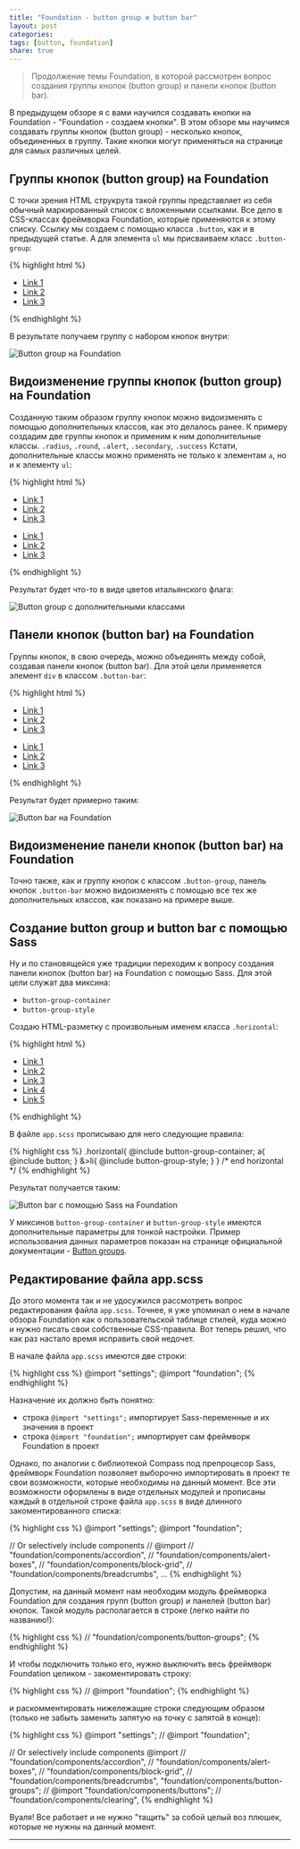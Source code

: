 ```yaml
---
title: "Foundation - button group и button bar"
layout: post
categories:
tags: [button, foundation]
share: true
---
```


> Продолжение темы Foundation, в которой рассмотрен вопрос создания группы кнопок (button group) и панели кнопок (button bar).

В предыдущем обзоре я с вами научился создавать кнопки на Foundation - "Foundation - создаем кнопки". В этом обзоре мы научимся создавать группы кнопок (button group) - несколько кнопок, объединенных в группу. Такие кнопки могут применяться на странице для самых различных целей.

## Группы кнопок (button group) на Foundation

С точки зрения HTML струкрута такой группы представляет из себя обычный маркированный список с вложенными ссылками. Все дело в CSS-классах фреймворка Foundation, которые применяются к этому списку. Ссылку мы создаем с помощью класса `.button`, как и в предыдущей статье. А для элемента `ul` мы присваиваем класс `.button-group`:

{% highlight html %}
<ul class="button-group">
  <li><a href="#" class="button">Link 1</a></li>
  <li><a href="#" class="button">Link 2</a></li>
  <li><a href="#" class="button">Link 3</a></li>
</ul>
{% endhighlight %}

В результате получаем группу с набором кнопок внутри:

![Button group на Foundation]({{site.url}}/images/uploads/2014/06/foundation_button_group.png)

## Видоизменение группы кнопок (button group) на Foundation

Созданную таким образом группу кнопок можно видоизменять с помощью дополнительных классов, как это делалось ранее. К примеру создадим две группы кнопок и применим к ним дополнительные классы. `.radius`, `.round`, `.alert`, `.secondary`, `.success` Кстати, дополнительные классы можно применять не только к элементам `a`, но и к элементу `ul`:

{% highlight html %}
<ul class="button-group radius">
  <li><a href="#" class="button alert">Link 1</a></li>
  <li><a href="#" class="button secondary">Link 2</a></li>
  <li><a href="#" class="button success">Link 3</a></li>
</ul>
<ul class="button-group round">
  <li><a href="#" class="button alert">Link 1</a></li>
  <li><a href="#" class="button secondary">Link 2</a></li>
  <li><a href="#" class="button success">Link 3</a></li>
</ul>
{% endhighlight %}

Результат будет что-то в виде цветов итальянского флага:

![Button group с дополнительными классами]({{site.url}}/images/uploads/2014/06/foundation_button_groups_additional.png)

## Панели кнопок (button bar) на Foundation

Группы кнопок, в свою очередь, можно объединять между собой, создавая панели кнопок (button bar). Для этой цели применяется элемент `div` в классом `.button-bar`:

{% highlight html %}
<div class="button-bar">
  <ul class="button-group">
    <li><a href="#" class="button success small round">Link 1</a></li>
    <li><a href="#" class="button success small round">Link 2</a></li>
    <li><a href="#" class="button success small round">Link 3</a></li>
  </ul>
  <ul class="button-group round">
    <li><a href="#" class="button alert small">Link 1</a></li>
    <li><a href="#" class="button alert small">Link 2</a></li>
    <li><a href="#" class="button alert small">Link 3</a></li>
  </ul>
</div>
{% endhighlight %}

Результат будет примерно таким:

![Button bar на Foundation]({{site.url}}/images/uploads/2014/06/foundation_button_bar.png)

## Видоизменение панели кнопок (button bar) на Foundation

Точно также, как и группу кнопок с классом `.button-group`, панель кнопок `.button-bar` можно видоизменять с помощью все тех же дополнительных классов, как показано на примере выше.

## Создание button group и button bar c помощью Sass

Ну и по становящейся уже традиции переходим к вопросу создания панели кнопок (button bar) на Foundation c помощью Sass. Для этой цели служат два миксина:

  * `button-group-container`
  * `button-group-style`

Создаю HTML-разметку с произвольным именем класса `.horizontal`:

{% highlight html %}
<ul class="horizontal">
  <li><a href="#">Link 1</a></li>
  <li><a href="#">Link 2</a></li>
  <li><a href="#">Link 3</a></li>
  <li><a href="#">Link 4</a></li>
  <li><a href="#">Link 5</a></li>
</ul>
{% endhighlight %}

В файле `app.scss` прописываю для него следующие правила:

{% highlight css %}
.horizontal{
  @include button-group-container;
  a{
    @include button;
  }
  &>li{
    @include button-group-style;
  }
} /* end horizontal */
{% endhighlight %}

Результат получается таким:

![Button bar с помощью Sass на Foundation]({{site.url}}/images/uploads/2014/06/foundation_button_bar_sass.png)

У миксинов `button-group-container` и `button-group-style` имеются дополнительные параметры для тонкой настройки. Пример использования данных параметров показан на странице официальной документации - [Button groups][1].

## Редактирование файла app.scss

До этого момента так и не удосужился рассмотреть вопрос редактирования файла `app.scss`. Точнее, я уже упоминал о нем в начале обзора Foundation как о пользовательской таблице стилей, куда можно и нужно писать свои собственные CSS-правила. Вот теперь решил, что как раз настало время исправить свой недочет.

В начале файла `app.scss` имеются две строки:

{% highlight css %}
@import "settings";
@import "foundation";
{% endhighlight %}

Назначение их должно быть понятно:

  * строка `@import "settings";` импортирует Sass-переменные и их значения в проект
  * строка `@import "foundation";` импортирует сам фреймворк Foundation в проект

Однако, по аналогии с библиотекой Compass под препроцесор Sass, фреймворк Foundation позволяет выборочно импортировать в проект те свои возможности, которые необходимы на данный момент. Все эти возможности оформлены в виде отдельных модулей и прописаны каждый в отдельной строке файла `app.scss` в виде длинного закоментированного списка:

{% highlight css %}
@import "settings";
@import "foundation";

// Or selectively include components
//   @import
//   "foundation/components/accordion",
//   "foundation/components/alert-boxes",
//   "foundation/components/block-grid",
//   "foundation/components/breadcrumbs",
...
{% endhighlight %}

Допустим, на данный момент нам необходим модуль фреймворка Foundation для создания групп (button group) и панелей (button bar) кнопок. Такой модуль располагается в строке (легко найти по названию!):

{% highlight css %}
// "foundation/components/button-groups";
{% endhighlight %}

И чтобы подключить только его, нужно выключить весь фреймворк Foundation целиком - закоментировать строку:

{% highlight css %}
// @import "foundation";
{% endhighlight %}

и раскомментировать нижележащие строки следующим образом (только не забыть заменить запятую на точку с запятой в конце):

{% highlight css %}
@import "settings";
// @import "foundation";

// Or selectively include components
@import
//   "foundation/components/accordion",
//   "foundation/components/alert-boxes",
//   "foundation/components/block-grid",
//   "foundation/components/breadcrumbs",
"foundation/components/button-groups";
// @import "foundation/components/buttons";
//   "foundation/components/clearing",
{% endhighlight %}

Вуаля! Все работает и не нужно "тащить" за собой целый воз плюшек, которые не нужны на данный момент.

---

 [1]: http://foundation.zurb.com/docs/components/button_groups.html "Button groups"
